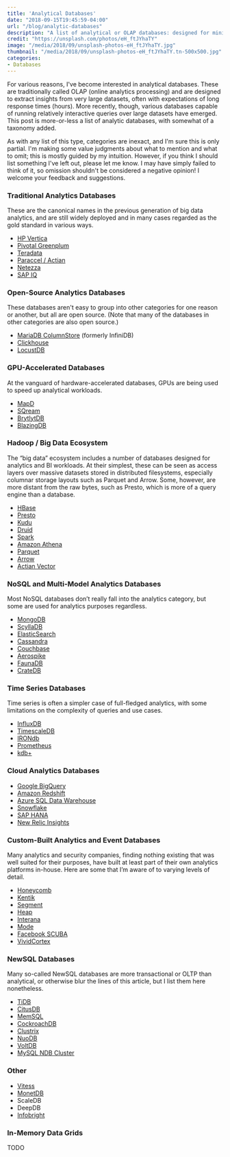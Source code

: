 ```yaml
---
title: 'Analytical Databases'
date: "2018-09-15T19:45:59-04:00"
url: "/blog/analytic-databases"
description: "A list of analytical or OLAP databases: designed for mining insights from extremely large datasets."
credit: "https://unsplash.com/photos/eH_ftJYhaTY"
image: "/media/2018/09/unsplash-photos-eH_ftJYhaTY.jpg"
thumbnail: "/media/2018/09/unsplash-photos-eH_ftJYhaTY.tn-500x500.jpg"
categories:
- Databases
---
```

For various reasons, I've become interested in analytical databases.
These are traditionally called OLAP (online analytics processing) and are designed to extract insights from very large datasets, often with expectations of long response times (hours).
More recently, though, various databases capable of running relatively interactive queries over large datasets have emerged.
This post is more-or-less a list of analytic databases, with somewhat of a taxonomy added.
<!--more-->

As with any list of this type, categories are inexact, and I'm sure this is only partial.
I'm making some value judgments about what to mention and what to omit; this is mostly guided by my intuition.
However, if you think I should list something I've left out, please let me know.
I may have simply failed to think of it, so omission shouldn't be considered a negative opinion!
I welcome your feedback and suggestions.

### Traditional Analytics Databases

These are the canonical names in the previous generation of big data analytics, and are still widely deployed and in many cases regarded as the gold standard in various ways.

* [HP Vertica](https://www.vertica.com/)
* [Pivotal Greenplum](https://pivotal.io/pivotal-greenplum)
* [Teradata](https://www.teradata.com/)
* [Paraccel / Actian](https://www.actian.com/)
* [Netezza](https://www.ibm.com/analytics/netezza)
* [SAP IQ](https://www.sap.com/products/sybase-iq-big-data-management.html)

### Open-Source Analytics Databases

These databases aren't easy to group into other categories for one reason or another, but all are open source.
(Note that many of the databases in other categories are also open source.)

* [MariaDB ColumnStore](https://mariadb.com/products/technology/columnstore) (formerly InfiniDB)
* [Clickhouse](https://clickhouse.yandex/)
* [LocustDB](https://github.com/cswinter/LocustDB)

### GPU-Accelerated Databases

At the vanguard of hardware-accelerated databases, GPUs are being used to speed up analytical workloads.

* [MapD](https://www.mapd.com/platform/)
* [SQream](https://sqream.com/)
* [BrytlytDB](https://www.brytlyt.com/)
* [BlazingDB](https://blazingdb.com/)

### Hadoop / Big Data Ecosystem

The “big data” ecosystem includes a number of databases designed for analytics and BI workloads. At their simplest, these can be seen as access layers over massive datasets stored in distributed filesystems, especially columnar storage layouts such as Parquet and Arrow. Some, however, are more distant from the raw bytes, such as Presto, which is more of a query engine than a database.

* [HBase](https://hbase.apache.org/)
* [Presto](https://prestodb.io/)
* [Kudu](https://kudu.apache.org/)
* [Druid](http://druid.io/)
* [Spark](https://spark.apache.org/)
* [Amazon Athena](https://aws.amazon.com/athena/)
* [Parquet](https://parquet.apache.org/)
* [Arrow](https://arrow.apache.org/)
* [Actian Vector](https://www.actian.com/)

### NoSQL and Multi-Model Analytics Databases

Most NoSQL databases don’t really fall into the analytics category, but some are used for analytics purposes regardless.

* [MongoDB](https://www.mongodb.com/)
* [ScyllaDB](https://www.scylladb.com/)
* [ElasticSearch](https://www.elastic.co/)
* [Cassandra](https://cassandra.apache.org/)
* [Couchbase](https://www.couchbase.com/)
* [Aerospike](https://www.aerospike.com/)
* [FaunaDB](https://fauna.com/)
* [CrateDB](https://crate.io/)

### Time Series Databases

Time series is often a simpler case of full-fledged analytics, with some limitations on the complexity of queries and use cases.

* [InfluxDB](https://www.influxdata.com/)
* [TimescaleDB](https://www.timescale.com/)
* [IRONdb](https://www.irondb.io/)
* [Prometheus](https://prometheus.io/)
* [kdb+](https://kx.com/)

### Cloud Analytics Databases

* [Google BigQuery](https://cloud.google.com/bigquery/)
* [Amazon Redshift](https://aws.amazon.com/redshift/)
* [Azure SQL Data Warehouse](https://azure.microsoft.com/en-us/services/sql-data-warehouse/)
* [Snowflake](https://www.snowflake.com/)
* [SAP HANA](https://www.sap.com/products/hana.html)
* [New Relic Insights](https://newrelic.com/insights)

### Custom-Built Analytics and Event Databases

Many analytics and security companies, finding nothing existing that was well suited for their purposes, have built at least part of their own analytics platforms in-house. Here are some that I’m aware of to varying levels of detail.

* [Honeycomb](https://www.honeycomb.io/)
* [Kentik](https://www.kentik.com/)
* [Segment](https://segment.com/)
* [Heap](https://heapanalytics.com/)
* [Interana](https://www.interana.com)
* [Mode](https://modeanalytics.com/)
* [Facebook SCUBA](https://research.fb.com/publications/scuba-diving-into-data-at-facebook/)
* [VividCortex](https://www.vividcortex.com/)

### NewSQL Databases

Many so-called NewSQL databases are more transactional or OLTP than analytical, or otherwise blur the lines of this article, but I list them here nonetheless.

* [TiDB](https://www.pingcap.com/en/)
* [CitusDB](https://www.citusdata.com/)
* [MemSQL](https://www.memsql.com/)
* [CockroachDB](https://www.cockroachlabs.com/)
* [Clustrix](https://www.clustrix.com/)
* [NuoDB](http://www.nuodb.com/)
* [VoltDB](https://www.voltdb.com/)
* [MySQL NDB Cluster](https://www.mysql.com/products/cluster/)

### Other

* [Vitess](https://vitess.io/)
* [MonetDB](https://www.monetdb.org/)
* ScaleDB
* DeepDB
* [Infobright](http://www.ignitetech.com/solutions/information-technology/infobrightdb)

### In-Memory Data Grids

TODO
